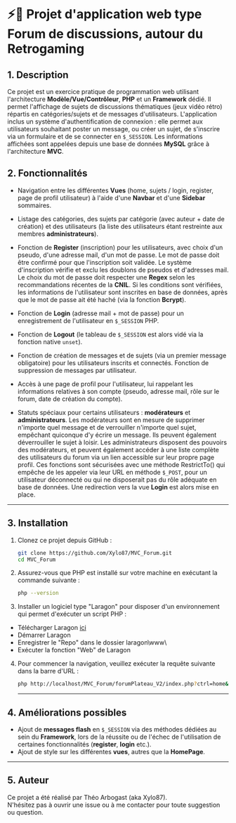# ⚡💬 Projet d'application web type Forum de discussions, autour du Retrogaming

## 1. Description 
Ce projet est un exercice pratique de programmation web utilisant l'architecture **Modèle/Vue/Contrôleur**, **PHP** et un **Framework** dédié.
Il permet l'affichage de sujets de discussions thématiques (jeux vidéo rétro) répartis en catégories/sujets et de messages d'utilisateurs.
L'application inclus un système d'authentification de connexion : elle permet aux utilisateurs souhaitant poster un message, ou créer un sujet, de s'inscrire via un formulaire et de se connecter en `$_SESSION`.
Les informations affichées sont appelées depuis une base de données **MySQL** grâce à l'architecture **MVC**.

## 2. Fonctionnalités
- Navigation entre les différentes **Vues** (home, sujets / login, register, page de profil utilisateur) à l'aide d'une **Navbar** et d'une **Sidebar** sommaires.

- Listage des catégories, des sujets par catégorie (avec auteur + date de création) et des utilisateurs (la liste des utilisateurs étant restreinte aux membres **administrateurs**).

- Fonction de **Register** (inscription) pour les utilisateurs, avec choix d'un pseudo, d'une adresse mail, d'un mot de passe. Le mot de passe doit être confirmé pour que l'inscription soit validée.
Le système d'inscription vérifie et exclu les doublons de pseudos et d'adresses mail.
Le choix du mot de passe doit respecter une **Regex** selon les recommandations récentes de la **CNIL**.
Si les conditions sont vérifiées, les informations de l'utilisateur sont inscrites en base de données, après que le mot de passe ait été haché (via la fonction **Bcrypt**).

- Fonction de **Login** (adresse mail + mot de passe) pour un enregistrement de l'utilisateur en `$_SESSION` PHP.

- Fonction de **Logout** (le tableau de `$_SESSION` est alors vidé via la fonction native `unset`).

- Fonction de création de messages et de sujets (via un premier message obligatoire) pour les utilisateurs inscrits et connectés.
Fonction de suppression de messages par utilisateur.

- Accès à une page de profil pour l'utilisateur, lui rappelant les informations relatives à son compte (pseudo, adresse mail, rôle sur le forum, date de création du compte).

- Statuts spéciaux pour certains utilisateurs : **modérateurs** et **administrateurs**.
Les modérateurs sont en mesure de supprimer n'importe quel message et de verrouiller n'importe quel sujet, empêchant quiconque d'y écrire un message. Ils peuvent également déverrouiller le sujet à loisir.
Les administrateurs disposent des pouvoirs des modérateurs, et peuvent également accéder à une liste complète des utilisateurs du forum via un lien accessible sur leur propre page profil.
Ces fonctions sont sécurisées avec une méthode RestrictTo() qui empêche de les appeler via leur URL en méthode `$_POST`, pour un utilisateur déconnecté ou qui ne disposerait pas du rôle adéquate en base de données. Une redirection vers la vue **Login** est alors mise en place.

---

## 3. Installation 

1. Clonez ce projet depuis GitHub :
   ```bash
   git clone https://github.com/Xylo87/MVC_Forum.git
   cd MVC_Forum
   ```
2. Assurez-vous que PHP est installé sur votre machine en exécutant la commande suivante :
   ```bash
   php --version
   ```

3. Installer un logiciel type "Laragon" pour disposer d'un environnement qui permet d'exécuter un script PHP :

- Télécharger Laragon [ici](https://laragon.org/download/)
- Démarrer Laragon
- Enregistrer le "Repo" dans le dossier laragon\www\
- Exécuter la fonction "Web" de Laragon

4. Pour commencer la navigation, veuillez exécuter la requête suivante dans la barre d'URL :
   ```bash
   php http://localhost/MVC_Forum/forumPlateau_V2/index.php?ctrl=home&action=index
   ```

   ---

## 4. Améliorations possibles
- Ajout de **messages flash** en `$_SESSION` via des méthodes dédiées au sein du **Framework**, lors de la réussite ou de l'échec de l'utilisation de certaines fonctionnalités (**register**, **login** etc.).
- Ajout de style sur les différentes **vues**, autres que la **HomePage**.

---

## 5. Auteur
Ce projet a été réalisé par Théo Arbogast (aka Xylo87).  
N'hésitez pas à ouvrir une issue ou à me contacter pour toute suggestion ou question.